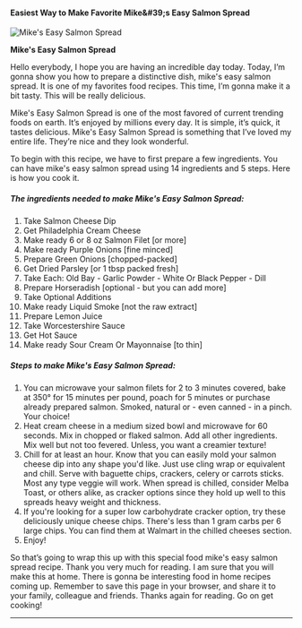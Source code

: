             

#### Easiest Way to Make Favorite Mike&amp;#39;s Easy Salmon Spread

![Mike's Easy Salmon Spread](https://img-global.cpcdn.com/recipes/4953228000100352/751x532cq70/mikes-easy-salmon-spread-recipe-main-photo.jpg)

**Mike's Easy Salmon Spread**

Hello everybody, I hope you are having an incredible day today. Today, I’m gonna show you how to prepare a distinctive dish, mike's easy salmon spread. It is one of my favorites food recipes. This time, I’m gonna make it a bit tasty. This will be really delicious.

Mike's Easy Salmon Spread is one of the most favored of current trending foods on earth. It’s enjoyed by millions every day. It is simple, it’s quick, it tastes delicious. Mike's Easy Salmon Spread is something that I’ve loved my entire life. They’re nice and they look wonderful.

To begin with this recipe, we have to first prepare a few ingredients. You can have mike's easy salmon spread using 14 ingredients and 5 steps. Here is how you cook it.

##### The ingredients needed to make Mike's Easy Salmon Spread:

1.  Take Salmon Cheese Dip
2.  Get Philadelphia Cream Cheese
3.  Make ready 6 or 8 oz Salmon Filet \[or more\]
4.  Make ready Purple Onions \[fine minced\]
5.  Prepare Green Onions \[chopped-packed\]
6.  Get Dried Parsley \[or 1 tbsp packed fresh\]
7.  Take Each: Old Bay - Garlic Powder - White Or Black Pepper - Dill
8.  Prepare Horseradish \[optional - but you can add more\]
9.  Take Optional Additions
10.  Make ready Liquid Smoke \[not the raw extract\]
11.  Prepare Lemon Juice
12.  Take Worcestershire Sauce
13.  Get Hot Sauce
14.  Make ready Sour Cream Or Mayonnaise \[to thin\]

##### Steps to make Mike's Easy Salmon Spread:

1.  You can microwave your salmon filets for 2 to 3 minutes covered, bake at 350° for 15 minutes per pound, poach for 5 minutes or purchase already prepared salmon. Smoked, natural or - even canned - in a pinch. Your choice!
2.  Heat cream cheese in a medium sized bowl and microwave for 60 seconds. Mix in chopped or flaked salmon. Add all other ingredients. Mix well but not too fevered. Unless, you want a creamier texture!
3.  Chill for at least an hour. Know that you can easily mold your salmon cheese dip into any shape you'd like. Just use cling wrap or equivalent and chill. Serve with baguette chips, crackers, celery or carrots sticks. Most any type veggie will work. When spread is chilled, consider Melba Toast, or others alike, as cracker options since they hold up well to this spreads heavy weight and thickness.
4.  If you're looking for a super low carbohydrate cracker option, try these deliciously unique cheese chips. There's less than 1 gram carbs per 6 large chips. You can find them at Walmart in the chilled cheeses section.
5.  Enjoy!

So that’s going to wrap this up with this special food mike's easy salmon spread recipe. Thank you very much for reading. I am sure that you will make this at home. There is gonna be interesting food in home recipes coming up. Remember to save this page in your browser, and share it to your family, colleague and friends. Thanks again for reading. Go on get cooking!

* * *